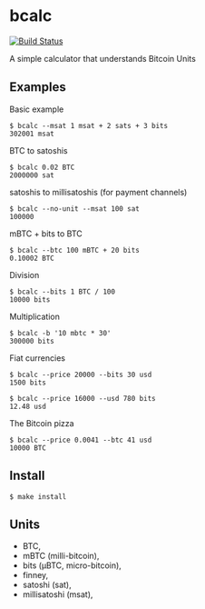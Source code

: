 
# bcalc

[![Build Status](https://travis-ci.org/jb55/bcalc.svg)](https://travis-ci.org/jb55/bcalc)

  A simple calculator that understands Bitcoin Units

## Examples

  Basic example

    $ bcalc --msat 1 msat + 2 sats + 3 bits
    302001 msat

  BTC to satoshis

    $ bcalc 0.02 BTC
    2000000 sat

  satoshis to millisatoshis (for payment channels)

    $ bcalc --no-unit --msat 100 sat
    100000

  mBTC + bits to BTC

    $ bcalc --btc 100 mBTC + 20 bits
    0.10002 BTC

  Division

    $ bcalc --bits 1 BTC / 100
    10000 bits

  Multiplication

    $ bcalc -b '10 mbtc * 30'
    300000 bits

  Fiat currencies

    $ bcalc --price 20000 --bits 30 usd
    1500 bits

    $ bcalc --price 16000 --usd 780 bits
    12.48 usd

  The Bitcoin pizza

    $ bcalc --price 0.0041 --btc 41 usd
    10000 BTC

## Install

    $ make install

## Units

  - BTC,
  - mBTC (milli-bitcoin),
  - bits (μBTC, micro-bitcoin),
  - finney,
  - satoshi (sat),
  - millisatoshi (msat),
